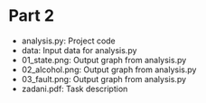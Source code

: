 # Part 2

- analysis.py: Project code
- data: Input data for analysis.py
- 01_state.png: Output graph from analysis.py
- 02_alcohol.png: Output graph from analysis.py
- 03_fault.png: Output graph from analysis.py
- zadani.pdf: Task description